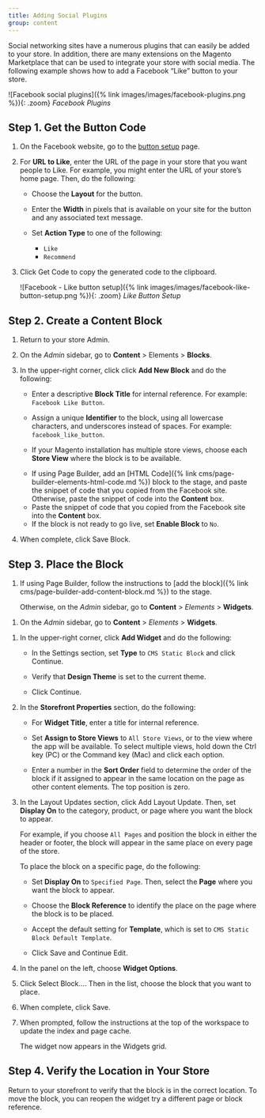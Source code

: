 ```yaml
---
title: Adding Social Plugins
group: content
---
```


Social networking sites have a numerous plugins that can easily be added to your store. In addition, there are many extensions on the Magento Marketplace that can be used to integrate your store with social media. The following example shows how to add a Facebook “Like” button to your store.

![Facebook social plugins]({% link images/images/facebook-plugins.png %}){: .zoom}
_Facebook Plugins_

## Step 1. Get the Button Code

1. On the Facebook website, go to the [button setup][1] page.

1. For **URL to Like**, enter the URL of the page in your store that you want people to Like. For example, you might enter the URL of your store’s home page. Then, do the following:

    - Choose the **Layout** for the button.

    - Enter the **Width** in pixels that is available on your site for the button and any associated text message.

    - Set **Action Type** to one of the following:

        - `Like`
        - `Recommend`

1. Click <span class="btn">Get Code</span> to copy the generated code to the clipboard.

    ![Facebook - Like button setup]({% link images/images/facebook-like-button-setup.png %}){: .zoom}
    _Like Button Setup_

## Step 2. Create a Content Block

1. Return to your store Admin.

1. On the _Admin_ sidebar, go to **Content** > Elements > **Blocks**.

1. In the upper-right corner, click click **Add New Block** and do the following:

    - Enter a descriptive **Block Title** for internal reference. For example: `Facebook Like Button`.

    - Assign a unique **Identifier** to the block, using all lowercase characters, and underscores instead of spaces. For example: `facebook_like_button`.

    - If your Magento installation has multiple store views, choose each **Store View** where the block is to be available.

    <!--{% if "Default.EE-B2B" contains site.edition %}-->
    - If using Page Builder, add an [HTML Code]({% link cms/page-builder-elements-html-code.md %}) block to the stage, and paste the snippet of code that you copied from the Facebook site. Otherwise, paste the snippet of code into the **Content** box.
    <!--{% endif %}-->
    <!--{% if "Default.CE Only" contains site.edition %}-->
    - Paste the snippet of code that you copied from the Facebook site into the **Content** box.
    <!--{% endif %}-->

    - If the block is not ready to go live, set **Enable Block** to `No`.

1. When complete, click <span class="btn">Save Block</span>.

## Step 3. Place the Block

<!--{% if "Default.EE-B2B" contains site.edition %}-->
1. If using Page Builder, follow the instructions to [add the block]({% link cms/page-builder-add-content-block.md %}) to the stage.

   Otherwise, on the _Admin_ sidebar, go to **Content** > _Elements_ > **Widgets**.
<!--{% endif %}-->
<!--{% if "Default.CE Only" contains site.edition %}-->
1. On the _Admin_ sidebar, go to **Content** > _Elements_ > **Widgets**.
<!--{% endif %}-->

1. In the upper-right corner, click **Add Widget** and do the following:

   - In the Settings section, set **Type** to `CMS Static Block` and click <span class="btn">Continue</span>.

   - Verify that **Design Theme** is set to the current theme.

   - Click <span class="btn">Continue</span>.

1. In the **Storefront Properties** section, do the following:

    - For **Widget Title**, enter a title for internal reference.

    - Set **Assign to Store Views** to `All Store Views`, or to the view where the app will be available. To select multiple views, hold down the Ctrl key (PC) or the Command key (Mac) and click each option.

    - Enter a number in the **Sort Order** field to determine the order of the block if it assigned to appear in the same location on the page as other content elements. The top position is zero.

1. In the Layout Updates section, click <span class="btn">Add Layout Update</span>. Then, set **Display On** to the category, product, or page where you want the block to appear.

    For example, if you choose `All Pages` and position the block in either the header or footer, the block will appear in the same place on every page of the store.

    To place the block on a specific page, do the following:

    - Set **Display On** to `Specified Page`. Then, select the **Page** where you want the block to appear.

    - Choose the **Block Reference** to identify the place on the page where the block is to be placed.

    - Accept the default setting for **Template**, which is set to `CMS Static Block Default Template`.

    - Click <span class="btn">Save and Continue Edit</span>.

1. In the panel on the left, choose **Widget Options**.

1. Click <span class="btn">Select Block…</span>. Then in the list, choose the block that you want to place.

1. When complete, click <span class="btn">Save</span>.

1. When prompted, follow the instructions at the top of the workspace to update the index and page cache.

    The widget now appears in the Widgets grid.

## Step 4. Verify the Location in Your Store

Return to your storefront to verify that the block is in the correct location. To move the block, you can reopen the widget try a different page or block reference.

[1]: https://developers.facebook.com/docs/plugins/like-button
